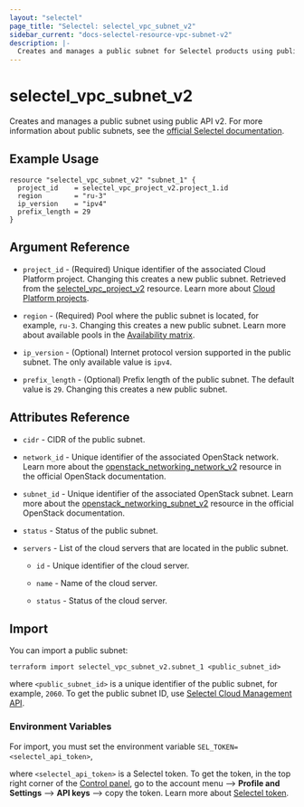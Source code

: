 ```yaml
---
layout: "selectel"
page_title: "Selectel: selectel_vpc_subnet_v2"
sidebar_current: "docs-selectel-resource-vpc-subnet-v2"
description: |-
  Creates and manages a public subnet for Selectel products using public API v2.
---
```


# selectel\_vpc\_subnet_v2

Creates and manages a public subnet using public API v2. For more information about public subnets, see the [official Selectel documentation](https://docs.selectel.ru/cloud/servers/networks/about-networks/).

## Example Usage

```hcl
resource "selectel_vpc_subnet_v2" "subnet_1" {
  project_id    = selectel_vpc_project_v2.project_1.id
  region        = "ru-3"
  ip_version    = "ipv4"
  prefix_length = 29
}
```

## Argument Reference

* `project_id` - (Required) Unique identifier of the associated Cloud Platform project. Changing this creates a new public subnet. Retrieved from the [selectel_vpc_project_v2](https://registry.terraform.io/providers/selectel/selectel/latest/docs/resources/vpc_project_v2) resource. Learn more about [Cloud Platform projects](https://docs.selectel.ru/cloud/servers/about/projects/).

* `region` - (Required) Pool where the public subnet is located, for example, `ru-3`. Changing this creates a new public subnet. Learn more about available pools in the [Availability matrix](https://docs.selectel.ru/control-panel-actions/availability-matrix/).

* `ip_version` - (Optional) Internet protocol version supported in the public subnet. The only available value is `ipv4`.

* `prefix_length` - (Optional) Prefix length of the public subnet. The default value is `29`. Changing this creates a new public subnet.

## Attributes Reference

* `cidr` - CIDR of the public subnet.

* `network_id` - Unique identifier of the associated OpenStack network. Learn more about the [openstack_networking_network_v2](https://registry.terraform.io/providers/terraform-provider-openstack/openstack/latest/docs/data-sources/networking_network_v2) resource in the official OpenStack documentation.

* `subnet_id` - Unique identifier of the associated OpenStack subnet. Learn more about the [openstack_networking_subnet_v2](https://registry.terraform.io/providers/terraform-provider-openstack/openstack/latest/docs/data-sources/networking_subnet_v2) resource in the official OpenStack documentation.

* `status` - Status of the public subnet.

* `servers` - List of the cloud servers that are located in the public subnet.

  * `id` - Unique identifier of the cloud server.

  * `name` - Name of the cloud server.

  * `status` - Status of the cloud server.

## Import

You can import a public subnet:

```shell
terraform import selectel_vpc_subnet_v2.subnet_1 <public_subnet_id>
```

where `<public_subnet_id>` is a unique identifier of the public subnet, for example, `2060`. To get the public subnet ID, use [Selectel Cloud Management API](https://developers.selectel.ru/docs/selectel-cloud-platform/main-services/selectel_cloud_management_api/).

### Environment Variables

For import, you must set the environment variable `SEL_TOKEN=<selectel_api_token>`,

where `<selectel_api_token>` is a Selectel token. To get the token, in the top right corner of the [Control panel](https://my.selectel.ru/profile/apikeys), go to the account menu ⟶ **Profile and Settings** ⟶ **API keys** ⟶ copy the token. Learn more about [Selectel token](https://developers.selectel.ru/docs/control-panel/authorization/#получить-токен-selectel).
